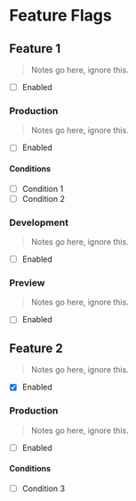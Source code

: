 # Feature Flags

## Feature 1

> Notes go here, ignore this.

- [ ] Enabled

### Production

> Notes go here, ignore this.

- [ ] Enabled

#### Conditions

- [ ] Condition 1
- [ ] Condition 2

### Development

> Notes go here, ignore this.

- [ ] Enabled

### Preview

> Notes go here, ignore this.

- [ ] Enabled

## Feature 2

> Notes go here, ignore this.

- [x] Enabled

### Production

> Notes go here, ignore this.

- [ ] Enabled

#### Conditions

- [ ] Condition 3
